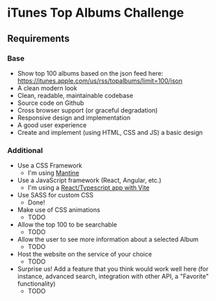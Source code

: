 # iTunes Top Albums Challenge

## Requirements

### Base

- Show top 100 albums based on the json feed here: https://itunes.apple.com/us/rss/topalbums/limit=100/json
- A clean modern look
- Clean, readable, maintainable codebase
- Source code on Github
- Cross browser support (or graceful degradation)
- Responsive design and implementation
- A good user experience
- Create and implement (using HTML, CSS and JS) a basic design

### Additional

- Use a CSS Framework
  - I'm using [Mantine](https://mantine.dev/)
- Use a JavaScript framework (React, Angular, etc.)
  - I'm using a [React/Typescript app with Vite](https://vitejs.dev/guide/)
- Use SASS for custom CSS
  - Done!
- Make use of CSS animations
  - TODO
- Allow the top 100 to be searchable
  - TODO
- Allow the user to see more information about a selected Album
  - TODO
- Host the website on the service of your choice
  - TODO
- Surprise us! Add a feature that you think would work well here (for instance, advanced search,
  integration with other API, a "Favorite" functionality)
  - TODO
